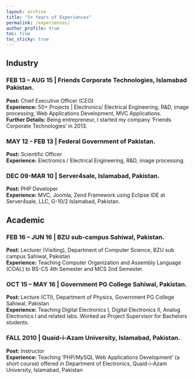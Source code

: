 ```yaml
---
layout: archive
title: "5+ Years of Experiences"
permalink: /experiences/
author_profile: true
toc: true
toc_sticky: true
---
```

## Industry
### FEB 13 – AUG 15 | Friends Corporate Technologies, Islamabad Pakistan.
**Post:** Chief Executive Officer (CEO) 
<br>**Experience:** 50+ Projects | Electronics/ Electrical Engineering, R&D, image processing, Web Applications Development, MVC Applications.
<br>**Further Details:** Being entrepreneur, I started my company ‘Friends Corporate Technologies’ in 2013.
### MAY 12 - FEB 13 | Federal Government of Pakistan.
**Post:** Scientific Officer
<br>**Experience:** Electronics / Electrical Engineering, R&D, image processing.
### DEC 09-MAR 10 | Server4sale, Islamabad, Pakistan.
**Post:** PHP Developer
<br>**Experience:** MVC, Joomla, Zend Framework using Eclipse IDE at Server4sale, LLC, G-10/2 Islamabad, Pakistan.

## Academic
### FEB 16 – JUN 16 | BZU sub-campus Sahiwal, Pakistan.

**Post:** Lecturer (Visiting), Department of Computer Science, BZU sub campus Sahiwal, Pakistan
<br>**Experience:** Teaching Computer Organization and Assembly Language (COAL) to BS-CS 4th Semester and MCS 2nd Semester. 
### OCT 15 – MAY 16 | Government PG College Sahiwal, Pakistan.
**Post:** Lecture (CTI), Department of Physics, Government PG College Sahiwal, Pakistan
<br>**Experience:** Teaching Digital Electronics I, Digital Electronics II, Analog Electronics I and related labs.
Worked as Project Supervisor for Bachelors students.

### FALL 2010 | Quaid-i-Azam University, Islamabad, Pakistan.
**Post:** Instructor
<br>**Experience:** Teaching ‘PHP/MySQL Web Applications Development’ (a short course) offered in Department of Electronics, Quaid-i-Azam University, Islamabad, Pakistan
